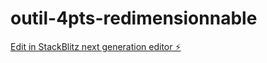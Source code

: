 # outil-4pts-redimensionnable

[Edit in StackBlitz next generation editor ⚡️](https://stackblitz.com/~/github.com/Antony91700/outil-4pts-redimensionnable)